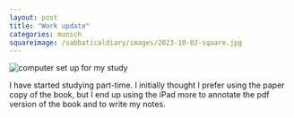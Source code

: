 ```yaml
---
layout: post
title: "Work update"
categories: munich
squareimage: /sabbaticaldiary/images/2023-10-02-square.jpg
---
```

<img src="/sabbaticaldiary/images/2023-10-02.jpg" alt="computer set up for my study" class="center">

I have started studying part-time. I initially thought I prefer using the paper copy of the book, but I end up using the iPad more to annotate the pdf version of the book and to write my notes.